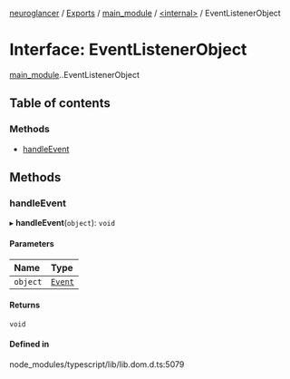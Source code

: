 [neuroglancer](../README.md) / [Exports](../modules.md) / [main\_module](../modules/main_module.md) / [<internal\>](../modules/main_module._internal_.md) / EventListenerObject

# Interface: EventListenerObject

[main_module](../modules/main_module.md).[<internal>](../modules/main_module._internal_.md).EventListenerObject

## Table of contents

### Methods

- [handleEvent](main_module._internal_.EventListenerObject.md#handleevent)

## Methods

### handleEvent

▸ **handleEvent**(`object`): `void`

#### Parameters

| Name | Type |
| :------ | :------ |
| `object` | [`Event`](../modules/main_module._internal_.md#event) |

#### Returns

`void`

#### Defined in

node_modules/typescript/lib/lib.dom.d.ts:5079
